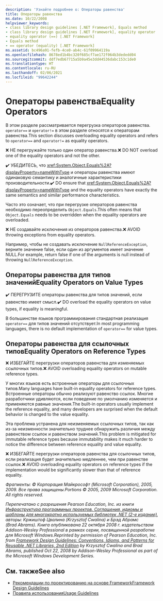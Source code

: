 ```yaml
---
description: 'Узнайте подробнее о: Операторы равенства'
title: Операторы равенства
ms.date: 10/22/2008
helpviewer_keywords:
- class library design guidelines [.NET Framework], Equals method
- class library design guidelines [.NET Framework], equality operator
- equality operator (==) [.NET Framework]
- Equals method
- == operator (equality) [.NET Framework]
ms.assetid: bc496a91-fefb-4ce0-ab4c-61f09964119a
ms.openlocfilehash: 8678ed1b4bc320f685cf7ae172f064b3dededd04
ms.sourcegitcommit: ddf7edb67715a5b9a45e3dd44536dabc153c1de0
ms.translationtype: HT
ms.contentlocale: ru-RU
ms.lasthandoff: 02/06/2021
ms.locfileid: "99642244"
---
```

# <a name="equality-operators"></a><span data-ttu-id="14989-103">Операторы равенства</span><span class="sxs-lookup"><span data-stu-id="14989-103">Equality Operators</span></span>

<span data-ttu-id="14989-104">В этом разделе рассматривается перегрузка операторов равенства. `operator==` и `operator!=` в этом разделе относятся к операторам равенства.</span><span class="sxs-lookup"><span data-stu-id="14989-104">This section discusses overloading equality operators and refers to `operator==` and `operator!=` as equality operators.</span></span>

 <span data-ttu-id="14989-105">❌ НЕ перегружайте только один оператор равенства.</span><span class="sxs-lookup"><span data-stu-id="14989-105">❌ DO NOT overload one of the equality operators and not the other.</span></span>

 <span data-ttu-id="14989-106">✔️ УБЕДИТЕСЬ, что <xref:System.Object.Equals%2A?displayProperty=nameWithType> и операторы равенства имеют одинаковую семантику и аналогичные характеристики производительности.</span><span class="sxs-lookup"><span data-stu-id="14989-106">✔️ DO ensure that <xref:System.Object.Equals%2A?displayProperty=nameWithType> and the equality operators have exactly the same semantics and similar performance characteristics.</span></span>

 <span data-ttu-id="14989-107">Часто это означает, что при перегрузке операторов равенства необходимо переопределить `Object.Equals`.</span><span class="sxs-lookup"><span data-stu-id="14989-107">This often means that `Object.Equals` needs to be overridden when the equality operators are overloaded.</span></span>

 <span data-ttu-id="14989-108">❌ НЕ создавайте исключения из операторов равенства.</span><span class="sxs-lookup"><span data-stu-id="14989-108">❌ AVOID throwing exceptions from equality operators.</span></span>

 <span data-ttu-id="14989-109">Например, чтобы не создавать исключение `NullReferenceException`, верните значение false, если один из аргументов имеет значение NULL.</span><span class="sxs-lookup"><span data-stu-id="14989-109">For example, return false if one of the arguments is null instead of throwing `NullReferenceException`.</span></span>

## <a name="equality-operators-on-value-types"></a><span data-ttu-id="14989-110">Операторы равенства для типов значений</span><span class="sxs-lookup"><span data-stu-id="14989-110">Equality Operators on Value Types</span></span>

 <span data-ttu-id="14989-111">✔️ ПЕРЕГРУЗИТЕ операторы равенства для типов значений, если равенство имеет смысл.</span><span class="sxs-lookup"><span data-stu-id="14989-111">✔️ DO overload the equality operators on value types, if equality is meaningful.</span></span>

 <span data-ttu-id="14989-112">В большинстве языков программирования стандартная реализация `operator==` для типов значений отсутствует.</span><span class="sxs-lookup"><span data-stu-id="14989-112">In most programming languages, there is no default implementation of `operator==` for value types.</span></span>

## <a name="equality-operators-on-reference-types"></a><span data-ttu-id="14989-113">Операторы равенства для ссылочных типов</span><span class="sxs-lookup"><span data-stu-id="14989-113">Equality Operators on Reference Types</span></span>

 <span data-ttu-id="14989-114">❌ ИЗБЕГАЙТЕ перегрузки операторов равенства для изменяемых ссылочных типов.</span><span class="sxs-lookup"><span data-stu-id="14989-114">❌ AVOID overloading equality operators on mutable reference types.</span></span>

 <span data-ttu-id="14989-115">У многих языков есть встроенные операторы для ссылочных типов.</span><span class="sxs-lookup"><span data-stu-id="14989-115">Many languages have built-in equality operators for reference types.</span></span> <span data-ttu-id="14989-116">Встроенные операторы обычно реализуют равенство ссылок. Многие разработчики удивляются, если поведение по умолчанию изменяется и применяются равные значения.</span><span class="sxs-lookup"><span data-stu-id="14989-116">The built-in operators usually implement the reference equality, and many developers are surprised when the default behavior is changed to the value equality.</span></span>

 <span data-ttu-id="14989-117">Эта проблема устранена для неизменяемых ссылочных типов, так как из-за неизменности значительно труднее обнаружить различия между равенством ссылок и равенством значений.</span><span class="sxs-lookup"><span data-stu-id="14989-117">This problem is mitigated for immutable reference types because immutability makes it much harder to notice the difference between reference equality and value equality.</span></span>

 <span data-ttu-id="14989-118">❌ ИЗБЕГАЙТЕ перегрузки операторов равенства для ссылочных типов, если реализация будет значительно медленнее, чем при равенстве ссылок.</span><span class="sxs-lookup"><span data-stu-id="14989-118">❌ AVOID overloading equality operators on reference types if the implementation would be significantly slower than that of reference equality.</span></span>

 <span data-ttu-id="14989-119">*Фрагменты: © Корпорация Майкрософт (Microsoft Corporation), 2005, 2009. Все права защищены.*</span><span class="sxs-lookup"><span data-stu-id="14989-119">*Portions © 2005, 2009 Microsoft Corporation. All rights reserved.*</span></span>

 <span data-ttu-id="14989-120">*Перепечатано с разрешения Pearson Education, Inc. из книги [Инфраструктура программных проектов. Соглашения, идиомы и шаблоны для многократно используемых библиотек .NET (2-е издание)](https://www.informit.com/store/framework-design-guidelines-conventions-idioms-and-9780321545619), авторы: Кржиштоф Цвалина (Krzysztof Cwalina) и Брэд Абрамс (Brad Abrams). Книга опубликована 22 октября 2008 г. издательством Addison-Wesley Professional в рамках серии, посвященной разработке для Microsoft Windows.*</span><span class="sxs-lookup"><span data-stu-id="14989-120">*Reprinted by permission of Pearson Education, Inc. from [Framework Design Guidelines: Conventions, Idioms, and Patterns for Reusable .NET Libraries, 2nd Edition](https://www.informit.com/store/framework-design-guidelines-conventions-idioms-and-9780321545619) by Krzysztof Cwalina and Brad Abrams, published Oct 22, 2008 by Addison-Wesley Professional as part of the Microsoft Windows Development Series.*</span></span>

## <a name="see-also"></a><span data-ttu-id="14989-121">См. также</span><span class="sxs-lookup"><span data-stu-id="14989-121">See also</span></span>

- [<span data-ttu-id="14989-122">Рекомендации по проектированию на основе Framework</span><span class="sxs-lookup"><span data-stu-id="14989-122">Framework Design Guidelines</span></span>](index.md)
- [<span data-ttu-id="14989-123">Правила использования</span><span class="sxs-lookup"><span data-stu-id="14989-123">Usage Guidelines</span></span>](usage-guidelines.md)

